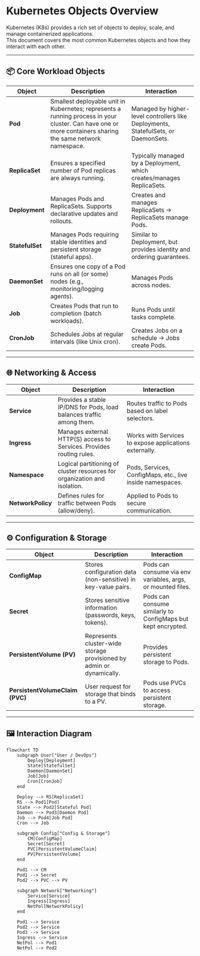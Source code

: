 # Kubernetes Objects Overview

Kubernetes (K8s) provides a rich set of objects to deploy, scale, and manage containerized applications.  
This document covers the most common Kubernetes objects and how they interact with each other.

---

## 📦 Core Workload Objects

| **Object**        | **Description**                                                                                  | **Interaction**                                                                 |
|--------------------|--------------------------------------------------------------------------------------------------|---------------------------------------------------------------------------------|
| **Pod**           | Smallest deployable unit in Kubernetes; represents a running process in your cluster. Can have one or more containers sharing the same network namespace. | Managed by higher-level controllers like Deployments, StatefulSets, or DaemonSets. |
| **ReplicaSet**    | Ensures a specified number of Pod replicas are always running.                                    | Typically managed by a Deployment, which creates/manages ReplicaSets.            |
| **Deployment**    | Manages Pods and ReplicaSets. Supports declarative updates and rollouts.                          | Creates and manages ReplicaSets → ReplicaSets manage Pods.                       |
| **StatefulSet**   | Manages Pods requiring stable identities and persistent storage (stateful apps).                  | Similar to Deployment, but provides identity and ordering guarantees.             |
| **DaemonSet**     | Ensures one copy of a Pod runs on all (or some) nodes (e.g., monitoring/logging agents).          | Manages Pods across nodes.                                                       |
| **Job**           | Creates Pods that run to completion (batch workloads).                                            | Runs Pods until tasks complete.                                                  |
| **CronJob**       | Schedules Jobs at regular intervals (like Unix cron).                                             | Creates Jobs on a schedule → Jobs create Pods.                                   |

---

## 🌐 Networking & Access

| **Object**     | **Description**                                                                 | **Interaction**                                                                 |
|----------------|---------------------------------------------------------------------------------|---------------------------------------------------------------------------------|
| **Service**    | Provides a stable IP/DNS for Pods, load balances traffic among them.             | Routes traffic to Pods based on label selectors.                                |
| **Ingress**    | Manages external HTTP(S) access to Services. Provides routing rules.            | Works with Services to expose applications externally.                          |
| **Namespace**  | Logical partitioning of cluster resources for organization and isolation.        | Pods, Services, ConfigMaps, etc., live inside namespaces.                       |
| **NetworkPolicy** | Defines rules for traffic between Pods (allow/deny).                           | Applied to Pods to secure communication.                                        |

---

## ⚙️ Configuration & Storage

| **Object**            | **Description**                                                                          | **Interaction**                                                                 |
|------------------------|------------------------------------------------------------------------------------------|---------------------------------------------------------------------------------|
| **ConfigMap**         | Stores configuration data (non-sensitive) in key-value pairs.                             | Pods can consume via env variables, args, or mounted files.                     |
| **Secret**            | Stores sensitive information (passwords, keys, tokens).                                   | Pods can consume similarly to ConfigMaps but kept encrypted.                    |
| **PersistentVolume (PV)** | Represents cluster-wide storage provisioned by admin or dynamically.                     | Provides persistent storage to Pods.                                            |
| **PersistentVolumeClaim (PVC)** | User request for storage that binds to a PV.                                         | Pods use PVCs to access persistent storage.                                     |

---

## 🖼️ Interaction Diagram

```mermaid
flowchart TD
    subgraph User["User / DevOps"]
        Deploy[Deployment]
        State[StatefulSet]
        Daemon[DaemonSet]
        Job[Job]
        Cron[CronJob]
    end

    Deploy --> RS[ReplicaSet]
    RS --> Pod1[Pod]
    State --> Pod2[Stateful Pod]
    Daemon --> Pod3[Daemon Pod]
    Job --> Pod4[Job Pod]
    Cron --> Job

    subgraph Config["Config & Storage"]
        CM[ConfigMap]
        Secret[Secret]
        PVC[PersistentVolumeClaim]
        PV[PersistentVolume]
    end

    Pod1 --> CM
    Pod1 --> Secret
    Pod2 --> PVC --> PV

    subgraph Network["Networking"]
        Service[Service]
        Ingress[Ingress]
        NetPol[NetworkPolicy]
    end

    Pod1 --> Service
    Pod2 --> Service
    Pod3 --> Service
    Ingress --> Service
    NetPol --> Pod1
    NetPol --> Pod2
